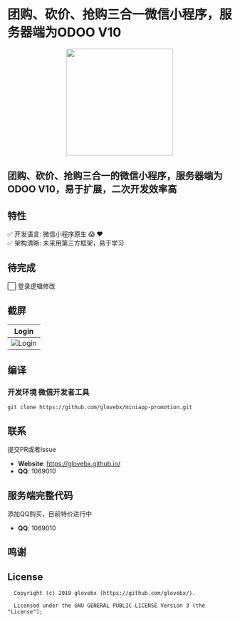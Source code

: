 # 团购、砍价、抢购三合一微信小程序，服务器端为ODOO V10

<p align="center">
    <a href="art/launcher.png">
        <img src="art/launcher.png" width="240" height="240"/>
    </a>
</p>

## 团购、砍价、抢购三合一的微信小程序，服务器端为ODOO V10，易于扩展，二次开发效率高

## 特性
:white_check_mark:  开发语言: 微信小程序原生 :scream: :heart: <br/>
:white_check_mark:  架构清晰: 未采用第三方框架，易于学习 <br/>
    
## 待完成
:white_large_square: 登录逻辑修改 <br/>

## 截屏

| Login     | 
| :-------------: | 
| ![Login](art/auth_activity.png) | 

## 编译
### 开发环境 微信开发者工具
```
git clone https://github.com/glovebx/miniapp-promotion.git
``` 
 
## 联系

提交PR或者Issue

- **Website**: https://glovebx.github.io/
- **QQ**: 1069010

## 服务端完整代码

添加QQ购买，目前特价进行中

- **QQ**: 1069010


## 鸣谢


License
--------


      Copyright (c) 2019 glovebx (https://github.com/glovebx/).

      Licensed under the GNU GENERAL PUBLIC LICENSE Version 3 (the "License");    
